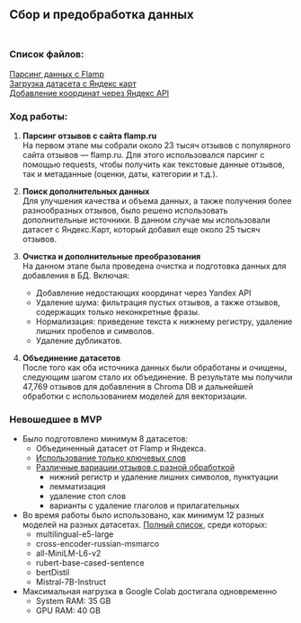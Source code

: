 ## Сбор и предобработка данных <br><br>

### Список файлов:<br>

[Парсинг данных с Flamp](flamp.ipynb) <br>
[Загрузка датасета с Яндекс карт](data_yandex.ipynb) <br>
[Добавление координат через Яндекс API](address_Sdk.ipynb)<br>

### Ход работы:

1. **Парсинг отзывов с сайта flamp.ru** <br>
   На первом этапе мы собрали около 23 тысяч отзывов с популярного сайта отзывов — flamp.ru. Для этого использовался парсинг с помощью requests, чтобы получить как текстовые данные отзывов, так и метаданные (оценки, даты, категории и т.д.).
2. **Поиск дополнительных данных** <br>
   Для улучшения качества и объема данных, а также получения более разнообразных отзывов, было решено использовать дополнительные источники. В данном случае мы использовали датасет с Яндекс.Карт, который добавил еще около 25 тысяч отзывов.
3. **Очистка и дополнительные преобразования** <br>
   На данном этапе была проведена очистка и подготовка данных для добавления в БД. Включая:
   - Добавление недостающих координат через Yandex API
   - Удаление шума: фильтрация пустых отзывов, а также отзывов, содержащих только неконкретные фразы.
   - Нормализация: приведение текста к нижнему регистру, удаление лишних пробелов и символов.
   - Удаление дубликатов.

4. **Объединение датасетов** <br>
   После того как оба источника данных были обработаны и очищены, следующим шагом стало их объединение. В результате мы получили 47,769 отзывов для добавления в Chroma DB и дальнейшей обработки с использованием моделей для векторизации.

### Невошедшее в MVP<br>
- Было подготовлено минимум 8 датасетов:
  - Объединенный датасет от Flamp и Яндекса.
  - [Использование только ключевых слов](feature_extraction.ipynb)
  - [Различные вариации отзывов с разной обработкой](reviews_cleaning.ipynb)
    - нижний регистр и удаление лишних символов, пунктуации
    - лемматизация
    - удаление стоп слов
    - варианты с удаление глаголов и прилагательных
- Во время работы было использовано, как минимум 12 разных моделей на разных датасетах. [Полный список](database/chroma.ipynb), среди которых:
  - multilingual-e5-large
  - cross-encoder-russian-msmarco
  - all-MiniLM-L6-v2
  - rubert-base-cased-sentence
  - bertDistil
  - Mistral-7B-Instruct
- Максимальная нагрузка в Google Colab достигала одновременно
  - System RAM: 35 GB
  - GPU RAM: 40 GB
